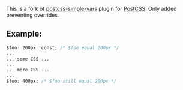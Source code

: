 [postcss-simple-vars]: https://github.com/postcss/postcss-simple-vars
[PostCSS]:             https://github.com/postcss/postcss

This is a fork of [postcss-simple-vars] plugin for [PostCSS]. Only added preventing overrides.

## Example:

```css
$foo: 200px !const; /* $foo equal 200px */
...
... some CSS ...
... 
... more CSS ...
...
$foo: 400px; /* $foo still equal 200px */
